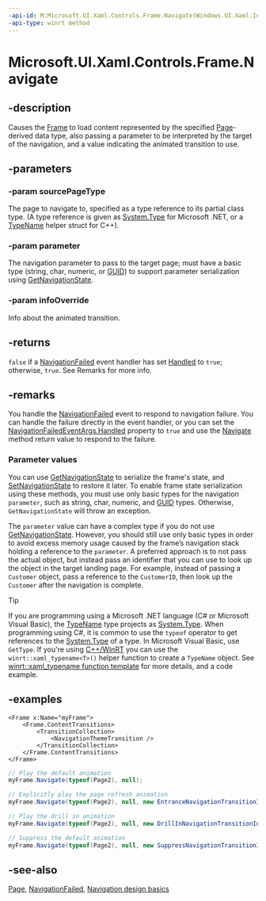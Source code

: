 ```yaml
---
-api-id: M:Microsoft.UI.Xaml.Controls.Frame.Navigate(Windows.UI.Xaml.Interop.TypeName,System.Object,Microsoft.UI.Xaml.Media.Animation.NavigationTransitionInfo)
-api-type: winrt method
---
```


<!-- Method syntax
public bool Navigate(Windows.UI.Xaml.Interop.TypeName sourcePageType, System.Object parameter, Windows.UI.Xaml.Media.Animation.NavigationTransitionInfo infoOverride)
-->

# Microsoft.UI.Xaml.Controls.Frame.Navigate

## -description

Causes the [Frame](frame.md) to load content represented by the specified [Page](page.md)-derived data type, also passing a parameter to be interpreted by the target of the navigation, and a value indicating the animated transition to use.

## -parameters

### -param sourcePageType

The page to navigate to, specified as a type reference to its partial class type. (A type reference is given as [System.Type](/dotnet/api/system.type?view=dotnet-uwp-10.0&preserve-view=true) for Microsoft .NET, or a [TypeName](/uwp/api/windows.ui.xaml.interop.typename) helper struct for C++).

### -param parameter

The navigation parameter to pass to the target page; must have a basic type (string, char, numeric, or [GUID](/windows/win32/api/guiddef/ns-guiddef-guid)) to support parameter serialization using [GetNavigationState](frame_getnavigationstate_1352043812.md).

### -param infoOverride

Info about the animated transition.

## -returns

`false` if a [NavigationFailed](frame_navigationfailed.md) event handler has set [Handled](../microsoft.ui.xaml.navigation/navigationfailedeventargs_handled.md) to `true`; otherwise, `true`. See Remarks for more info.

## -remarks

You handle the [NavigationFailed](frame_navigationfailed.md) event to respond to navigation failure. You can handle the failure directly in the event handler, or you can set the [NavigationFailedEventArgs.Handled](../microsoft.ui.xaml.navigation/navigationfailedeventargs_handled.md) property to `true` and use the [Navigate](frame_navigate_1557370995.md) method return value to respond to the failure.

### Parameter values

You can use [GetNavigationState](frame_getnavigationstate_1352043812.md) to serialize the frame's state, and [SetNavigationState](/windows/windows-app-sdk/api/winrt/microsoft.ui.xaml.controls.frame.setnavigationstate) to restore it later. To enable frame state serialization using these methods, you must use only basic types for the navigation `parameter`, such as string, char, numeric, and [GUID](/windows/win32/api/guiddef/ns-guiddef-guid) types. Otherwise, `GetNavigationState` will throw an exception.

The `parameter` value can have a complex type if you do not use [GetNavigationState](frame_getnavigationstate_1352043812.md). However, you should still use only basic types in order to avoid excess memory usage caused by the frame’s navigation stack holding a reference to the `parameter`. A preferred approach is to not pass the actual object, but instead pass an identifier that you can use to look up the object in the target landing page. For example, instead of passing a `Customer` object, pass a reference to the `CustomerID`, then look up the `Customer` after the navigation is complete.

> [!TIP]
> If you are programming using a Microsoft .NET language (C# or Microsoft Visual Basic), the [TypeName](/uwp/api/windows.ui.xaml.interop.typename) type projects as [System.Type](/dotnet/api/system.type?view=dotnet-uwp-10.0&preserve-view=true). When programming using C#, it is common to use the `typeof` operator to get references to the [System.Type](/dotnet/api/system.type?view=dotnet-uwp-10.0&preserve-view=true) of a type. In Microsoft Visual Basic, use `GetType`. If you're using [C++/WinRT](/windows/uwp/cpp-and-winrt-apis/index) you can use the `winrt::xaml_typename<T>()` helper function to create a `TypeName` object. See [winrt::xaml_typename function template](/uwp/cpp-ref-for-winrt/xaml-typename) for more details, and a code example.

## -examples

```xaml
<Frame x:Name="myFrame">
    <Frame.ContentTransitions>
        <TransitionCollection>
            <NavigationThemeTransition />
        </TransitionCollection>
    </Frame.ContentTransitions>
</Frame>
```

```csharp
// Play the default animation
myFrame.Navigate(typeof(Page2), null);

// Explicitly play the page refresh animation
myFrame.Navigate(typeof(Page2), null, new EntranceNavigationTransitionInfo());

// Play the drill in animation
myFrame.Navigate(typeof(Page2), null, new DrillInNavigationTransitionInfo());

// Suppress the default animation
myFrame.Navigate(typeof(Page2), null, new SuppressNavigationTransitionInfo());
```

## -see-also

[Page](page.md), [NavigationFailed](frame_navigationfailed.md), [Navigation design basics](/windows/uwp/layout/navigation-basics)
